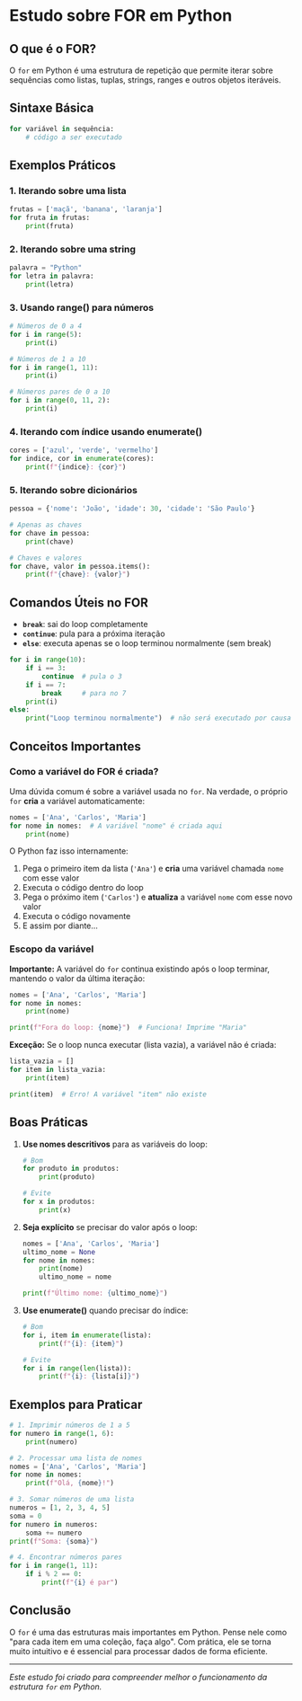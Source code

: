 # Estudo sobre FOR em Python

## O que é o FOR?

O `for` em Python é uma estrutura de repetição que permite iterar sobre sequências como listas, tuplas, strings, ranges e outros objetos iteráveis.

## Sintaxe Básica

```python
for variável in sequência:
    # código a ser executado
```

## Exemplos Práticos

### 1. Iterando sobre uma lista

```python
frutas = ['maçã', 'banana', 'laranja']
for fruta in frutas:
    print(fruta)
```

### 2. Iterando sobre uma string

```python
palavra = "Python"
for letra in palavra:
    print(letra)
```

### 3. Usando range() para números

```python
# Números de 0 a 4
for i in range(5):
    print(i)

# Números de 1 a 10
for i in range(1, 11):
    print(i)

# Números pares de 0 a 10
for i in range(0, 11, 2):
    print(i)
```

### 4. Iterando com índice usando enumerate()

```python
cores = ['azul', 'verde', 'vermelho']
for indice, cor in enumerate(cores):
    print(f"{indice}: {cor}")
```

### 5. Iterando sobre dicionários

```python
pessoa = {'nome': 'João', 'idade': 30, 'cidade': 'São Paulo'}

# Apenas as chaves
for chave in pessoa:
    print(chave)

# Chaves e valores
for chave, valor in pessoa.items():
    print(f"{chave}: {valor}")
```

## Comandos Úteis no FOR

- **`break`**: sai do loop completamente
- **`continue`**: pula para a próxima iteração
- **`else`**: executa apenas se o loop terminou normalmente (sem break)

```python
for i in range(10):
    if i == 3:
        continue  # pula o 3
    if i == 7:
        break     # para no 7
    print(i)
else:
    print("Loop terminou normalmente")  # não será executado por causa do break
```

## Conceitos Importantes

### Como a variável do FOR é criada?

Uma dúvida comum é sobre a variável usada no `for`. Na verdade, o próprio `for` **cria** a variável automaticamente:

```python
nomes = ['Ana', 'Carlos', 'Maria']
for nome in nomes:  # A variável "nome" é criada aqui
    print(nome)
```

O Python faz isso internamente:

1. Pega o primeiro item da lista (`'Ana'`) e **cria** uma variável chamada `nome` com esse valor
2. Executa o código dentro do loop
3. Pega o próximo item (`'Carlos'`) e **atualiza** a variável `nome` com esse novo valor
4. Executa o código novamente
5. E assim por diante...

### Escopo da variável

**Importante:** A variável do `for` continua existindo após o loop terminar, mantendo o valor da última iteração:

```python
nomes = ['Ana', 'Carlos', 'Maria']
for nome in nomes:
    print(nome)

print(f"Fora do loop: {nome}")  # Funciona! Imprime "Maria"
```

**Exceção:** Se o loop nunca executar (lista vazia), a variável não é criada:

```python
lista_vazia = []
for item in lista_vazia:
    print(item)

print(item)  # Erro! A variável "item" não existe
```

## Boas Práticas

1. **Use nomes descritivos** para as variáveis do loop:

   ```python
   # Bom
   for produto in produtos:
       print(produto)

   # Evite
   for x in produtos:
       print(x)
   ```

2. **Seja explícito** se precisar do valor após o loop:

   ```python
   nomes = ['Ana', 'Carlos', 'Maria']
   ultimo_nome = None
   for nome in nomes:
       print(nome)
       ultimo_nome = nome

   print(f"Último nome: {ultimo_nome}")
   ```

3. **Use enumerate()** quando precisar do índice:

   ```python
   # Bom
   for i, item in enumerate(lista):
       print(f"{i}: {item}")

   # Evite
   for i in range(len(lista)):
       print(f"{i}: {lista[i]}")
   ```

## Exemplos para Praticar

```python
# 1. Imprimir números de 1 a 5
for numero in range(1, 6):
    print(numero)

# 2. Processar uma lista de nomes
nomes = ['Ana', 'Carlos', 'Maria']
for nome in nomes:
    print(f"Olá, {nome}!")

# 3. Somar números de uma lista
numeros = [1, 2, 3, 4, 5]
soma = 0
for numero in numeros:
    soma += numero
print(f"Soma: {soma}")

# 4. Encontrar números pares
for i in range(1, 11):
    if i % 2 == 0:
        print(f"{i} é par")
```

## Conclusão

O `for` é uma das estruturas mais importantes em Python. Pense nele como "para cada item em uma coleção, faça algo". Com prática, ele se torna muito intuitivo e é essencial para processar dados de forma eficiente.

---

_Este estudo foi criado para compreender melhor o funcionamento da estrutura `for` em Python._
